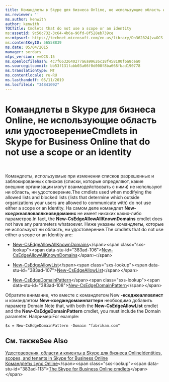 ```yaml
---
title: Командлеты в Skype для бизнеса Online, не использующие область или удостоверение
ms.reviewer: ''
ms.author: kenwith
author: kenwith
TOCTitle: Cmdlets that do not use a scope or an identity
ms:assetid: 9c50c732-3c64-4b6a-96fd-8f528eb739ce
ms:mtpsurl: https://technet.microsoft.com/en-us/library/Dn362824(v=OCS.15)
ms:contentKeyID: 56558839
ms.date: 05/04/2015
manager: serdars
mtps_version: v=OCS.15
ms.openlocfilehash: 4c7f6632640277a6a99626c18f458100f6a8cea0
ms.sourcegitcommit: bb53f131fabb03a66f0d000f8ba668fbad190778
ms.translationtype: MT
ms.contentlocale: ru-RU
ms.lasthandoff: 05/11/2019
ms.locfileid: "34841092"
---
```

# <a name="cmdlets-in-skype-for-business-online-that-do-not-use-a-scope-or-an-identity"></a><span data-ttu-id="383ad-102">Командлеты в Skype для бизнеса Online, не использующие область или удостоверение</span><span class="sxs-lookup"><span data-stu-id="383ad-102">Cmdlets in Skype for Business Online that do not use a scope or an identity</span></span>

 


<span data-ttu-id="383ad-103">Командлеты, используемые при изменении списков разрешенных и заблокированных списков (списки, которые определяют, какие внешние организации могут взаимодействовать с ними) не используют ни область, ни удостоверение.</span><span class="sxs-lookup"><span data-stu-id="383ad-103">The cmdlets used when modifying the allowed lists and blocked lists (lists that determine which outside organizations your users are allowed to communicate with) do not use either a scope or an Identity.</span></span> <span data-ttu-id="383ad-104">На самом деле командлет **New-кседжеалловаллкновндомаинс** не имеет никаких каких-либо параметров.</span><span class="sxs-lookup"><span data-stu-id="383ad-104">In fact, the **New-CsEdgeAllowAllKnownDomains** cmdlet does not have any parameters whatsoever.</span></span> <span data-ttu-id="383ad-105">Ниже указаны командлеты, которые не используют ни область, ни удостоверение.</span><span class="sxs-lookup"><span data-stu-id="383ad-105">The cmdlets that do not use either a scope or an Identity are:</span></span>

  - <span data-ttu-id="383ad-106">[New-CsEdgeAllowAllKnownDomains](https://technet.microsoft.com/en-us/library/jj994088\(v=ocs.15\))</span><span class="sxs-lookup"><span data-stu-id="383ad-106">[New-CsEdgeAllowAllKnownDomains](https://technet.microsoft.com/en-us/library/jj994088\(v=ocs.15\))</span></span>

  - <span data-ttu-id="383ad-107">[New-CsEdgeAllowList](https://technet.microsoft.com/en-us/library/jj994023\(v=ocs.15\))</span><span class="sxs-lookup"><span data-stu-id="383ad-107">[New-CsEdgeAllowList](https://technet.microsoft.com/en-us/library/jj994023\(v=ocs.15\))</span></span>

  - <span data-ttu-id="383ad-108">[New-CsEdgeDomainPattern](https://technet.microsoft.com/en-us/library/jj994040\(v=ocs.15\))</span><span class="sxs-lookup"><span data-stu-id="383ad-108">[New-CsEdgeDomainPattern](https://technet.microsoft.com/en-us/library/jj994040\(v=ocs.15\))</span></span>

<span data-ttu-id="383ad-109">Обратите внимание, что вместе с командлетом New **-кседжеалловлист** и командлетом **New-кседжедомаинпаттерн** необходимо добавить параметр Domain.</span><span class="sxs-lookup"><span data-stu-id="383ad-109">Note that, with both the **New-CsEdgeAllowList** cmdlet and the **New-CsEdgeDomainPattern** cmdlet, you must include the Domain parameter.</span></span> <span data-ttu-id="383ad-110">Например:</span><span class="sxs-lookup"><span data-stu-id="383ad-110">For example:</span></span>

    $x = New-CsEdgeDomainPattern -Domain "fabrikam.com"

## <a name="see-also"></a><span data-ttu-id="383ad-111">См. также</span><span class="sxs-lookup"><span data-stu-id="383ad-111">See Also</span></span>


[<span data-ttu-id="383ad-112">Удостоверения, области и клиенты в Skype для бизнеса Online</span><span class="sxs-lookup"><span data-stu-id="383ad-112">Identities, scopes, and tenants in Skype for Business Online</span></span>](identities-scopes-and-tenants-in-skype-for-business-online.md)  
<span data-ttu-id="383ad-113">[Командлеты Lync Online](https://technet.microsoft.com/en-us/library/dn362817\(v=ocs.15\))</span><span class="sxs-lookup"><span data-stu-id="383ad-113">[The Skype for Business Online cmdlets](https://technet.microsoft.com/en-us/library/dn362817\(v=ocs.15\))</span></span>

